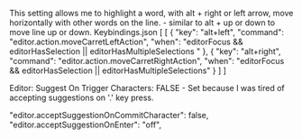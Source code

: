This setting allows me to highlight a word, with alt + right or left arrow, move horizontally with other words on the line.
	- similar to alt + up or down to move line up or down.
	Keybindings.json [
	[
	    {
	        "key": "alt+left",
	        "command": "editor.action.moveCarretLeftAction",
	        "when": "editorFocus && editorHasSelection || editorHasMultipleSelections "
	    },
	    {
	        "key": "alt+right",
	        "command": "editor.action.moveCarretRightAction",
	        "when": "editorFocus && editorHasSelection || editorHasMultipleSelections"
	    }
	]
	]


Editor: Suggest On Trigger Characters: FALSE
	- Set because I was tired of accepting suggestions on '.' key press.


"editor.acceptSuggestionOnCommitCharacter": false,
    "editor.acceptSuggestionOnEnter": "off",

